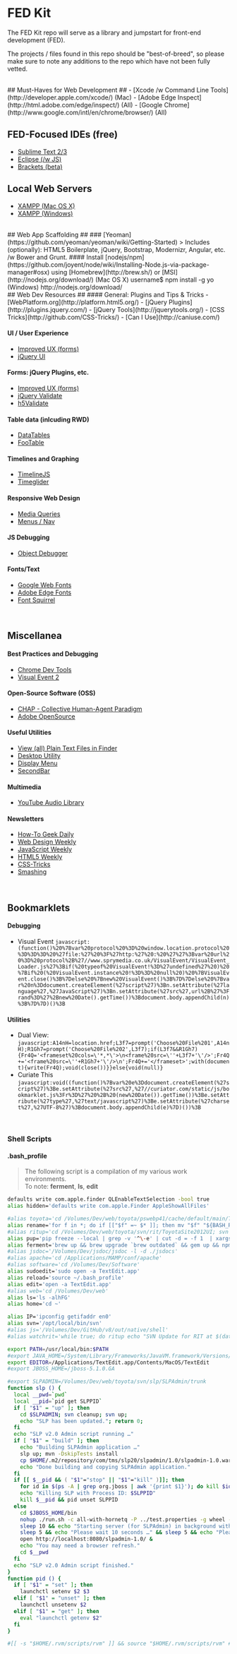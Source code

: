 FED Kit
=======

The FED Kit repo will serve as a library and jumpstart for front-end development (FED).

The projects / files found in this repo should be "best-of-breed", so please  
make sure to note any additions to the repo which have not been fully vetted.

<br/>
## Must-Haves for Web Development ##
- [Xcode /w Command Line Tools](http://developer.apple.com/xcode/) (Mac)
- [Adobe Edge Inspect](http://html.adobe.com/edge/inspect/) (All)
- [Google Chrome](http://www.google.com/intl/en/chrome/browser/) (All)

## FED-Focused IDEs (free) ##
- [Sublime Text 2/3](http://www.sublimetext.com/)
- [Eclipse (/w JS)](http://www.eclipse.org/downloads/packages/eclipse-ide-java-ee-developers/keplerr)
- [Brackets (beta)](https://github.com/adobe/brackets)

## Local Web Servers ##
- [XAMPP (Mac OS X)](http://www.apachefriends.org/en/xampp-macosx.html)
- [XAMPP (Windows)](http://www.apachefriends.org/en/xampp-windows.html)

<br/>
## Web App Scaffolding ##
### [Yeoman](https://github.com/yeoman/yeoman/wiki/Getting-Started)
> Includes (optionally): HTML5 Boilerplate, jQuery, Bootstrap, Modernizr, Angular, etc. /w Bower and Grunt.
#### Install [nodejs/npm](https://github.com/joyent/node/wiki/Installing-Node.js-via-package-manager#osx) using [Homebrew](http://brew.sh/) or [MSI](http://nodejs.org/download/)  
    (Mac OS X) username$ npm install -g yo  
    (Windows) http://nodejs.org/download/

<br/>
## Web Dev Resources ##
#### General: Plugins and Tips & Tricks
- [WebPlatform.org](http://platform.html5.org/)
- [jQuery Plugins](http://plugins.jquery.com/)
- [jQuery Tools](http://jquerytools.org/)
- [CSS Tricks](http://github.com/CSS-Tricks/)
- [Can I Use](http://caniuse.com/)

#### UI / User Experience
- [Improved UX (forms)](http://blog.teamtreehouse.com/best-free-jquery-form-plugins-to-improve-user-experience)
- [jQuery UI](http://jqueryui.com/)

#### Forms: jQuery Plugins, etc.
- [Improved UX (forms)](http://blog.teamtreehouse.com/best-free-jquery-form-plugins-to-improve-user-experience)
- [jQuery Validate](http://jqueryvalidation.org/)
- [h5Validate](http://ericleads.com/h5validate/)

#### Table data (inlcuding RWD)
- [DataTables](http://www.datatables.net/)
- [FooTable](https://github.com/bradvin/FooTable)

#### Timelines and Graphing
- [TimelineJS](http://timeline.verite.co/)
- [Timeglider](http://timeglider.com/widget/kitchen_sink.html)

#### Responsive Web Design
- [Media Queries](http://css-tricks.com/snippets/css/media-queries-for-standard-devices/)
- [Menus / Nav](http://www.jqueryfeed.net/go/140/menufication-responsive-fly-out-menu)

#### JS Debugging
- [Object Debugger](https://gist.github.com/say2joe/6707788)

#### Fonts/Text
- [Google Web Fonts](http://www.google.com/fonts)
- [Adobe Edge Fonts](https://edgewebfonts.adobe.com/fonts)
- [Font Squirrel](http://www.fontsquirrel.com/)

<br/>

## Miscellanea ##
#### Best Practices and Debugging
- [Chrome Dev Tools](https://developers.google.com/chrome-developer-tools/docs/authoring-development-workflow)
- [Visual Event 2](http://www.sprymedia.co.uk/article/Visual+Event+2)

#### Open-Source Software (OSS) 
- [CHAP - Collective Human-Agent Paradigm](http://chap.almende.com/)
- [Adobe OpenSource](http://html.adobe.com/opensource/)

#### Useful Utilities
- [View (all) Plain Text Files in Finder](https://coderwall.com/p/dlithw)
- [Desktop Utility](http://sweetpproductions.com/)
- [Display Menu](https://itunes.apple.com/us/app/display-menu/id549083868?mt=12)
- [SecondBar](https://www.macupdate.com/app/mac/33264/secondbar)

#### Multimedia
- [YouTube Audio Library](http://www.youtube.com/audiolibrary)

#### Newsletters
- [How-To Geek Daily](http://www.howtogeek.com/)
- [Web Design Weekly](http://web-design-weekly.com/)
- [JavaScript Weekly](http://javascriptweekly.com/)
- [HTML5 Weekly](http://html5weekly.com/)
- [CSS-Tricks](http://css-tricks.com/subscription-options/)
- [Smashing](http://www.smashingmagazine.com/the-smashing-newsletter/)

<br/>

## Bookmarklets ##
#### Debugging
- Visual Event
`javascript:(function()%20%7Bvar%20protocol%20%3D%20window.location.protocol%20%3D%3D%3D%20%27file:%27%20%3F%27http:%27%20:%20%27%27%3Bvar%20url%20%3D%20protocol%2B%27//www.sprymedia.co.uk/VisualEvent/VisualEvent_Loader.js%27%3Bif(%20typeof%20VisualEvent!%3D%27undefined%27%20)%20%7Bif%20(%20VisualEvent.instance%20!%3D%3D%20null%20)%20%7BVisualEvent.close()%3B%7Delse%20%7Bnew%20VisualEvent()%3B%7D%7Delse%20%7Bvar%20n%3Ddocument.createElement(%27script%27)%3Bn.setAttribute(%27language%27,%27JavaScript%27)%3Bn.setAttribute(%27src%27,url%2B%27%3Frand%3D%27%2Bnew%20Date().getTime())%3Bdocument.body.appendChild(n)%3B%7D%7D)()%3B`

#### Utilities
- Dual View:
`javascript:A14nH=location.href;L3f7=prompt('Choose%20File%201',A14nH);R1Gh7=prompt('Choose%20File%202',L3f7);if(L3f7&&R1Gh7){Fr4Q='<frameset%20cols=\'*,*\'>\n<frame%20src=\''+L3f7+'\'/>';Fr4Q+='<frame%20src=\''+R1Gh7+'\'/>\n';Fr4Q+='</frameset>';with(document){write(Fr4Q);void(close())}}else{void(null)}`
- Curiate This
`javascript:void((function()%7Bvar%20e%3Ddocument.createElement(%27script%27)%3Be.setAttribute(%27src%27,%27//curiator.com/static/js/bookmarklet.js%3Fr%3D%27%20%2B%20(new%20Date()).getTime())%3Be.setAttribute(%27type%27,%27text/javascript%27)%3Be.setAttribute(%27charset%27,%27UTF-8%27)%3Bdocument.body.appendChild(e)%7D)())%3B`

<br/>

### Shell Scripts
#### .bash_profile
> The following script is a compilation of my various work environments.  
> To note: **ferment**, **ls**, **edit**

```bash
defaults write com.apple.finder QLEnableTextSelection -bool true
alias hidden='defaults write com.apple.Finder AppleShowAllFiles'

#alias toyota='cd /Volumes/Dev/web/toyota/pswebp41/cache/default/main/Toyota/Toyota2007/WORKAREA/johnjoe'
alias rename='for f in *; do if [["$f" =~ $* ]]; then mv "$f" "${BASH_REMATCH[1]}"; fi; done;'
#alias ritup='cd /Volumes/Dev/web/toyota/svn/rit/ToyotaSite2012UI; svn cleanup; svn up;'
alias pup='pip freeze --local | grep -v '^\-e' | cut -d = -f 1  | xargs pip install -U'
alias ferment='brew up && brew upgrade `brew outdated` && gem up && npm up'
#alias jsdoc='/Volumes/Dev/jsdoc/jsdoc -l -d ./jsdocs'
#alias apache='cd /Applications/MAMP/conf/apache'
#alias software='cd /Volumes/Dev/Software'
alias sudoedit='sudo open -a TextEdit.app'
alias reload='source ~/.bash_profile'
alias edit='open -a TextEdit.app'
#alias web='cd /Volumes/Dev/web'
alias ls='ls -alhFG'
alias home='cd ~'

alias IP='ipconfig getifaddr en0'
alias svn='/opt/local/bin/svn'
#alias js='/Volumes/Dev/GitHub/v8/out/native/shell'
#alias watchrit='while true; do ritup echo "SVN Update for RIT at $(date)."; sleep 600; done'

export PATH=/usr/local/bin:$PATH
#export JAVA_HOME=/System/Library/Frameworks/JavaVM.framework/Versions/CurrentJDK/Home
export EDITOR=/Applications/TextEdit.app/Contents/MacOS/TextEdit
#export JBOSS_HOME=/jboss-5.1.0.GA

#export SLPADMIN=/Volumes/Dev/web/toyota/svn/slp/SLPAdmin/trunk
function slp () {
  local __pwd=`pwd`
  local __pid=`pid get SLPPID`
  if [ "$1" = "up" ]; then
    cd $SLPADMIN; svn cleanup; svn up;
    echo "SLP has been updated."; return 0;
  fi
  echo "SLP v2.0 Admin script running …"
  if [ "$1" = "build" ]; then
    echo "Building SLPAdmin application …"
    slp up; mvn -DskipTests install
    cp $HOME/.m2/repository/com/tms/slp20/slpadmin/1.0/slpadmin-1.0.war $JBOSS_HOME/server/all-with-hornetq/deploy
    echo "Done building and copying SLPAdmin application."
  fi
  if [[ $__pid && ( "$1"="stop" || "$1"="kill" )]]; then
    for id in $(ps -A | grep org.jboss | awk '{print $1}'); do kill $id; done;
    echo "Killing SLP with Process ID: $SLPPID"
    kill $__pid && pid unset SLPPID
  else
    cd $JBOSS_HOME/bin
    nohup ./run.sh -c all-with-hornetq -P ../test.properties -g wheel -u 239.255.100.100 -b 0.0.0.0 -Djboss.messaging.ServerPeerID=-Djboss.service.binding.set=ports-default >/dev/null & >/dev/null
    sleep 10 && echo "Starting server (for SLPAdmin) in background with PID: $(pid set SLPPID $!; pid get SLPPID). Please wait 15 seconds …"
    sleep 5 && echo "Please wait 10 seconds …" && sleep 5 && echo "Please wait 5 seconds …" && sleep 5
    open http://localhost:8080/slpadmin-1.0/ &
    echo "You may need a browser refresh."
    cd $__pwd
  fi
  echo "SLP v2.0 Admin script finished."
}
function pid () {
  if [ "$1" = "set" ]; then
    launchctl setenv $2 $3
  elif [ "$1" = "unset" ]; then
    launchctl unsetenv $2
  elif [ "$1" = "get" ]; then
    eval "launchctl getenv $2"
  fi
}

#[[ -s "$HOME/.rvm/scripts/rvm" ]] && source "$HOME/.rvm/scripts/rvm" # Load RVM into a shell session *as a function*

```